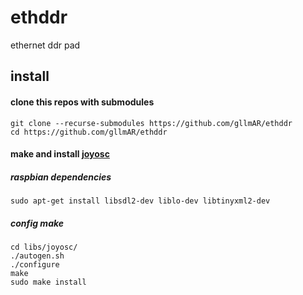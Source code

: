 # ethddr
ethernet ddr pad 


## install

#### clone this repos with submodules

```
git clone --recurse-submodules https://github.com/gllmAR/ethddr
cd https://github.com/gllmAR/ethddr
```

#### make and install [joyosc](https://github.com/danomatika/joyosc)
##### raspbian dependencies

```
sudo apt-get install libsdl2-dev liblo-dev libtinyxml2-dev
```

##### config make 
```
cd libs/joyosc/
./autogen.sh
./configure
make
sudo make install
 	 
```
